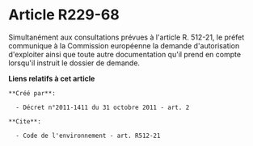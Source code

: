 # Article R229-68

Simultanément aux consultations prévues à l'article R. 512-21, le préfet communique à la Commission européenne la demande
d'autorisation d'exploiter ainsi que toute autre documentation qu'il prend en compte lorsqu'il instruit le dossier de
demande.

**Liens relatifs à cet article**

	**Créé par**:

	  - Décret n°2011-1411 du 31 octobre 2011 - art. 2

	**Cite**:

	  - Code de l'environnement - art. R512-21
